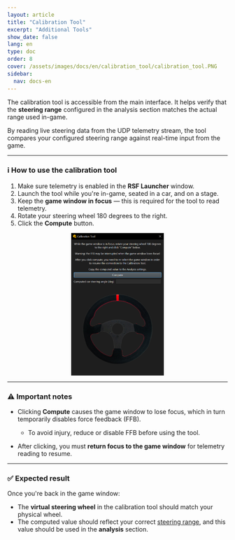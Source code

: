 ```yaml
---
layout: article
title: "Calibration Tool"
excerpt: "Additional Tools"
show_date: false
lang: en
type: doc
order: 8
cover: /assets/images/docs/en/calibration_tool/calibration_tool.PNG
sidebar:
  nav: docs-en
---
```


The calibration tool is accessible from the main interface. It helps verify that the **steering range** configured in the analysis section matches the actual range used in-game.

By reading live steering data from the UDP telemetry stream, the tool compares your configured steering range against real-time input from the game.

---

### ℹ️ How to use the calibration tool

1. Make sure telemetry is enabled in the **RSF Launcher** window.
2. Launch the tool while you're in-game, seated in a car, and on a stage.
3. Keep the **game window in focus** — this is required for the tool to read telemetry.
4. Rotate your steering wheel 180 degrees to the right.
5. Click the **Compute** button.

<div class="cell cell--12 cell--md-6">
  <figure>
    <a data-gallery href="/assets/images/docs/en/calibration_tool/calibration_tool.PNG">
      <img src="/assets/images/docs/en/calibration_tool/calibration_tool.PNG" style="display: block; margin: 0 auto; max-width: 50%;" alt="Calibration Tool Window" />
    </a>
  </figure>
</div>

---

### ⚠️ Important notes

- Clicking **Compute** causes the game window to lose focus, which in turn temporarily disables force feedback (FFB).

  - To avoid injury, reduce or disable FFB before using the tool.

- After clicking, you must **return focus to the game window** for telemetry reading to resume.

---

### ✅ Expected result

Once you're back in the game window:

- The **virtual steering wheel** in the calibration tool should match your physical wheel.
- The computed value should reflect your correct [steering range](/en/docs/steering_range/), and this value should be used in the **analysis** section.
